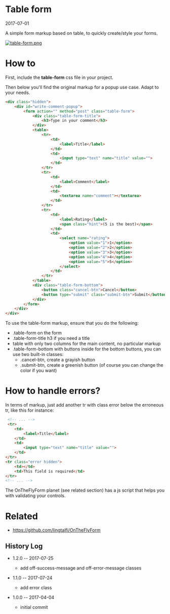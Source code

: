Table form
==============
2017-07-01


A simple form markup based on table, to quickly create/style your forms.




[![table-form.png](https://s19.postimg.org/iwvpalotf/table-form.png)](https://postimg.org/image/5sq4xwwrj/)





How to
============

First, include the **table-form** css file in your project.


Then below you'll find the original markup for a popup use case.
Adapt to your needs.



```html
<div class="hidden">
    <div id="write-comment-popup">
        <form action="" method="post" class="table-form">
            <div class="table-form-title">
                <h3>Type in your comment</h3>
            </div>
            <table>
                <tr>
                    <td>
                        <label>Title</label>
                    </td>
                    <td>
                        <input type="text" name="title" value="">
                    </td>
                </tr>
                <tr>
                    <td>
                        <label>Comment</label>
                    </td>
                    <td>
                        <textarea name="comment"></textarea>
                    </td>
                </tr>
                <tr>
                    <td>
                        <label>Rating</label>
                        <span class="hint">(5 is the best)</span>
                    </td>
                    <td>
                        <select name="rating">
                            <option value="1">1</option>
                            <option value="2">2</option>
                            <option value="3">3</option>
                            <option value="4">4</option>
                            <option value="5">5</option>
                        </select>
                    </td>
                </tr>
            </table>
            <div class="table-form-bottom">
                <button class="cancel-btn">Cancel</button>
                <button type="submit" class="submit-btn">Submit</button>
            </div>
        </form>
    </div>
</div>
```


To use the table-form markup, ensure that you do the following:

- .table-form on the form
- .table-form-title h3 if you need a title
- table with only two columns for the main content, no particular markup
- .table-form-bottom with buttons inside for the bottom buttons, you can use two built-in classes:
    - .cancel-btn, create a grayish button 
    - .submit-btn, create a greenish button (of course you can change the color if you want)




How to handle errors?
=======================

In terms of markup, just add another tr with class error below the erroneous tr, like this for instance:


```html
 <!-- ... -->
 <tr>
    <td>
        <label>Title</label>
    </td>
    <td>
        <input type="text" name="title" value="">
    </td>
</tr>
<tr class="error hidden">
    <td></td>
    <td>This field is required</td>
</tr>
<!-- ... -->
```


The OnTheFlyForm planet (see related section) has a js script that helps you with validating your controls.




Related
===========
- https://github.com/lingtalfi/OnTheFlyForm




History Log
------------------ 
    
- 1.2.0 -- 2017-07-25

    - add off-success-message and off-error-message classes

- 1.1.0 -- 2017-07-24

    - add error class
    
- 1.0.0 -- 2017-04-04

    - initial commit
